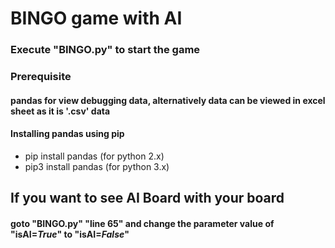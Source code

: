 # BINGO game with AI

### Execute "BINGO.py" to start the game

### Prerequisite
#### pandas for view debugging data, alternatively data can be viewed in excel sheet as it is '.csv' data
#### Installing pandas using pip
  - pip install pandas	(for python 2.x)
  - pip3 install pandas	(for python 3.x)

## If you want to see AI Board with your board
#### goto "BINGO.py" "line 65" and change the parameter value of **"isAI=_True_"** to **"isAI=_False_"**
